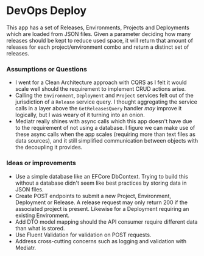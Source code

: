 # DevOps Deploy
This app has a set of Releases, Environments, Projects and Deployments which are loaded from JSON files. 
Given a parameter deciding how many releases should be kept to reduce used space, it will return that amount of releases for each project/environment combo and return a distinct set of releases.

### Assumptions or Questions
- I went for a Clean Architecture approach with CQRS as I felt it would scale well should the requirement to implement 
  CRUD actions arise.
- Calling the `Environment`, `Deployment` and `Project` services felt out of the jurisdiction of a `Release` service 
  query. I thought aggregating the service calls in a layer above the `GetReleasesQuery` handler *may* improve it 
  logically, but I was weary of it turning into an onion.
- Mediatr really shines with async calls which this app doesn't have due to the requirement of not using a database. 
  I figure we can make use of these async calls when the app scales (requiring more than text files as data sources),
  and it still simplified communication between objects with the decoupling it provides. 

### Ideas or improvements
- Use a simple database like an EFCore DbContext. Trying to build this without a database didn't seem like best 
  practices by storing data in JSON files.
- Create POST endpoints to submit a new Project, Environment, Deployment or Release. A release request may only 
  return 200 if the associated project is present. Likewise for a Deployment requiring an existing Environment.
- Add DTO model mapping should the API consumer require different data than what is stored. 
- Use Fluent Validation for validation on POST requests.
- Address cross-cutting concerns such as logging and validation with Mediatr.
